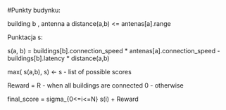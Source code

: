 #Punkty budynku:

building b , antenna a
distance(a,b) <= antenas[a].range

Punktacja s:

s(a, b) = buildings[b].connection_speed * antenas[a].connection_speed - buildings[b].latency * distance(a,b)

max( s(a,b), s)    <- s - list of possible scores

Reward = R - when all buildings are connected
		 0 - otherwise

final_score = sigma_{0<=i<=N} s(i) + Reward
